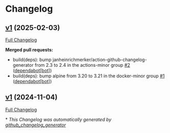 # Changelog

## [v1](https://github.com/somaz94/image-tag-updater/tree/v1) (2025-02-03)

[Full Changelog](https://github.com/somaz94/image-tag-updater/compare/v1...v1)

**Merged pull requests:**

- build\(deps\): bump janheinrichmerker/action-github-changelog-generator from 2.3 to 2.4 in the actions-minor group [\#2](https://github.com/somaz94/image-tag-updater/pull/2) ([dependabot[bot]](https://github.com/apps/dependabot))
- build\(deps\): bump alpine from 3.20 to 3.21 in the docker-minor group [\#1](https://github.com/somaz94/image-tag-updater/pull/1) ([dependabot[bot]](https://github.com/apps/dependabot))

## [v1](https://github.com/somaz94/image-tag-updater/tree/v1) (2024-11-04)

[Full Changelog](https://github.com/somaz94/image-tag-updater/compare/8c353fdc222d6b5be25a86541eddfd0cea2ab555...v1)



\* *This Changelog was automatically generated by [github_changelog_generator](https://github.com/github-changelog-generator/github-changelog-generator)*
